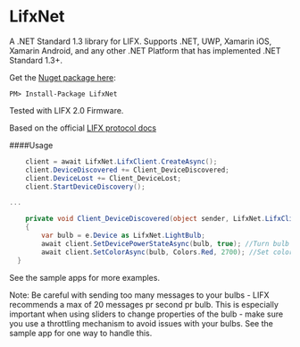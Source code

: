 
# LifxNet

A .NET Standard 1.3 library for LIFX.
Supports .NET, UWP, Xamarin iOS, Xamarin Android, and any other .NET Platform that has implemented .NET Standard 1.3+.

Get the [Nuget package here](http://www.nuget.org/packages/LifxNet/):
```
PM> Install-Package LifxNet 
```

Tested with LIFX 2.0 Firmware.

Based on the official [LIFX protocol docs](https://github.com/LIFX/lifx-protocol-docs)

####Usage

```csharp
	client = await LifxNet.LifxClient.CreateAsync();
	client.DeviceDiscovered += Client_DeviceDiscovered;
	client.DeviceLost += Client_DeviceLost;
	client.StartDeviceDiscovery();

...

	private void Client_DeviceDiscovered(object sender, LifxNet.LifxClient.DeviceDiscoveryEventArgs e)
	{
		var bulb = e.Device as LifxNet.LightBulb;
		await client.SetDevicePowerStateAsync(bulb, true); //Turn bulb on
		await client.SetColorAsync(bulb, Colors.Red, 2700); //Set color to Red			
  }

```
See the sample apps for more examples.

Note: Be careful with sending too many messages to your bulbs - LIFX recommends a max of 20 messages pr second pr bulb. 
This is especially important when using sliders to change properties of the bulb - make sure you use a throttling
mechanism to avoid issues with your bulbs. See the sample app for one way to handle this.
